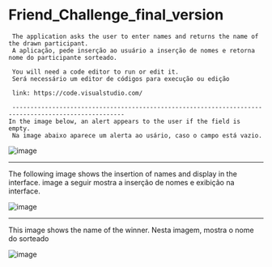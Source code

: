 # Friend_Challenge_final_version

     The application asks the user to enter names and returns the name of the drawn participant.
     A aplicação, pede inserção ao usuário a inserção de nomes e retorna nome do participante sorteado.

     You will need a code editor to run or edit it.
     Será necessário um editor de códigos para execução ou edição

     link: https://code.visualstudio.com/

     -----------------------------------------------------------------------------------------------------
    In the image below, an alert appears to the user if the field is empty.
     Na image abaixo aparece um alerta ao usário, caso o campo está vazio.


![image](https://github.com/user-attachments/assets/1b421fae-7973-4c7f-a1ad-624b2a7c720b)


----------------------------------------------------------------------------------------------------------
The following image shows the insertion of names and display in the interface. 
image a seguir mostra a inserção de nomes e exibição na interface. 

![image](https://github.com/user-attachments/assets/98e69534-8ed6-487e-b92d-ae70b74fd686)

----------------------------------------------------------------------------------------------------------

This image shows the name of the winner.
Nesta imagem, mostra o nome do sorteado

![image](https://github.com/user-attachments/assets/e33b58f2-2c73-4510-a7f3-0984b6270040)

